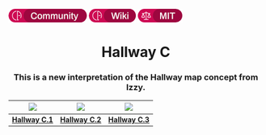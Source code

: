 [![Community](https://raw.githubusercontent.com/CorellanStoma/CorellanStoma/master/shields/community.png)](https://discord.gg/8W8E39Z)
[![Wiki](https://raw.githubusercontent.com/CorellanStoma/CorellanStoma/master/shields/wiki.png)](https://crearts.wiki/)
[![License](https://raw.githubusercontent.com/CorellanStoma/CorellanStoma/master/shields/license.png)](https://raw.githubusercontent.com/CorellanStoma/Ace-of-Spades/main/license.md)

<h1 align=center> Hallway C</h1>
<h3 align=center> This is a new interpretation of the Hallway map concept from Izzy.</h3>

| <img src="https://user-images.githubusercontent.com/58918358/116804824-40d6f880-ab22-11eb-8464-20db0efd01e2.png" width="600"> | <img src="https://user-images.githubusercontent.com/58918358/116804825-42082580-ab22-11eb-9e7b-7b1645932c98.png" width="600"> | <img src="https://user-images.githubusercontent.com/58918358/116804826-42a0bc00-ab22-11eb-945b-4db3c1b869ca.png" width="600"> |
|------------|-------------|-------------|
| [**Hallway C.1**](https://github.com/CorellanStoma/Ace-of-Spades/tree/main/Hallway%20C.1) | [**Hallway C.2**](https://github.com/CorellanStoma/Ace-of-Spades/tree/main/Hallway%20C.2) | [**Hallway C.3**](https://github.com/CorellanStoma/Ace-of-Spades/tree/main/Hallway%20C.3) |
